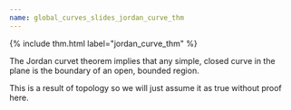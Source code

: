 ```yaml
---
name: global_curves_slides_jordan_curve_thm
---
```


{% include thm.html label="jordan_curve_thm" %}

<p class="fragment">The Jordan curvet theorem implies that any simple, closed curve in the plane is the boundary of an open, bounded region.</p>

<p class="fragment">This is a result of topology so we will just assume it as true without proof here.</p>
